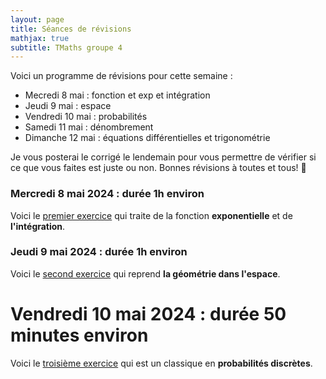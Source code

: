 ```yaml
---
layout: page
title: Séances de révisions
mathjax: true
subtitle: TMaths groupe 4
---
```


Voici un programme de révisions pour cette semaine : 

- Mecredi 8 mai : fonction et exp et intégration
- Jeudi 9 mai : espace
- Vendredi 10 mai : probabilités
- Samedi 11 mai : dénombrement
- Dimanche 12 mai : équations différentielles et trigonométrie

Je vous posterai le corrigé le lendemain pour vous permettre de vérifier si ce que vous faites est juste ou non.
Bonnes révisions à toutes et tous! :punch:

### Mercredi 8 mai 2024 : durée 1h environ

Voici  le [premier exercice](https://github.com/raveluz/raveluz.github.io/blob/master/pdf/08.05.pdf) qui traite de la fonction **exponentielle** et de **l'intégration**.

### Jeudi 9 mai 2024 : durée 1h environ

Voici le [second exercice](https://github.com/raveluz/raveluz.github.io/blob/master/pdf/09.05.pdf) qui reprend  **la géométrie dans l'espace**.

# Vendredi 10 mai 2024 : durée 50  minutes environ

Voici le [troisième exercice](https://github.com/raveluz/raveluz.github.io/blob/master/pdf/10.05.pdf) qui est un classique en **probabilités discrètes**.


